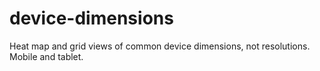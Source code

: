 device-dimensions
=================

Heat map and grid views of common device dimensions, not resolutions. Mobile and tablet.
